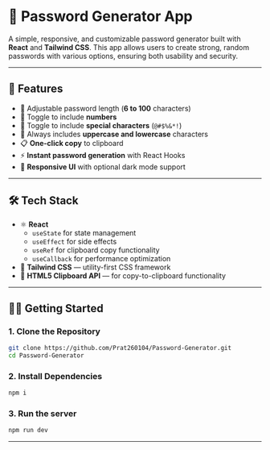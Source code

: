 # 🔐 Password Generator App

A simple, responsive, and customizable password generator built with **React** and **Tailwind CSS**. This app allows users to create strong, random passwords with various options, ensuring both usability and security.

---

## 🚀 Features

- 📏 Adjustable password length (**6 to 100** characters)
- 🔢 Toggle to include **numbers**
- 🔣 Toggle to include **special characters** (`@#$%&*!`)
- 🔡 Always includes **uppercase and lowercase** characters
- 📋 **One-click copy** to clipboard
- ⚡ **Instant password generation** with React Hooks
- 🌙 **Responsive UI** with optional dark mode support

---

## 🛠️ Tech Stack

- ⚛️ **React**
  - `useState` for state management
  - `useEffect` for side effects
  - `useRef` for clipboard copy functionality
  - `useCallback` for performance optimization
- 🎨 **Tailwind CSS** — utility-first CSS framework
- 🔗 **HTML5 Clipboard API** — for copy-to-clipboard functionality

---

## 🧑‍💻 Getting Started

### 1. Clone the Repository

```bash
git clone https://github.com/Prat260104/Password-Generator.git
cd Password-Generator
```

### 2. Install Dependencies

```bash
npm i
```

### 3. Run the server

```bash
npm run dev
```
---


